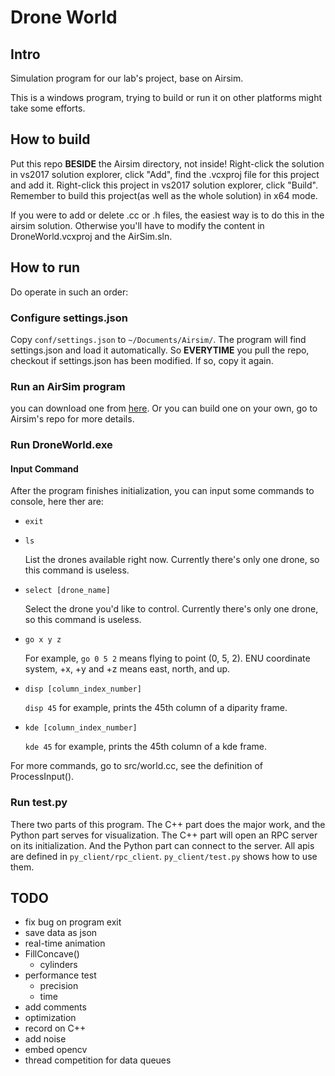 # Drone World

## Intro

Simulation program for our lab's project, base on Airsim.

This is a windows program, trying to build or run it on other platforms might take some efforts.

## How to build

Put this repo **BESIDE** the Airsim directory, not inside! Right-click the solution in vs2017 solution explorer, click "Add", find the .vcxproj file for this project and add it. Right-click this project in vs2017 solution explorer, click "Build". Remember to build this project(as well as the whole solution) in x64 mode.

If you were to add or delete .cc or .h files, the easiest way is to do this in the airsim solution. Otherwise you'll have to modify the content in  DroneWorld.vcxproj and the AirSim.sln.

## How to run

Do operate in such an order:

### Configure settings.json

Copy `conf/settings.json` to `~/Documents/Airsim/`. The program will find settings.json and load it automatically. So **EVERYTIME** you pull the repo, checkout if settings.json has been modified. If so, copy it again.

### Run an AirSim program

you can download one from [here](https://github.com/Microsoft/AirSim/releases). Or you can build one on your own, go to Airsim's repo for more details.

### Run DroneWorld.exe

#### Input Command

After the program finishes initialization, you can input some commands to console, here ther are:

- `exit`
    
- `ls`
    
    List the drones available right now. Currently there's only one drone, so this command is useless.
    
- `select [drone_name]`
    
    Select the drone you'd like to control. Currently there's only one drone, so this command is useless.
    
- `go x y z`
    
    For example, `go 0 5 2` means flying to point (0, 5, 2). ENU coordinate system, +x, +y and +z means east, north, and up.

- `disp [column_index_number]`
        
    `disp 45` for example, prints the 45th column of a diparity frame.

- `kde [column_index_number]`

    `kde 45` for example, prints the 45th column of a kde frame.

For more commands, go to src/world.cc, see the definition of ProcessInput().

### Run test.py

There two parts of this program. The C++ part does the major work, and the Python part serves for visualization. The C++ part will open an RPC server on its initialization. And the Python part can connect to the server. All apis are defined in `py_client/rpc_client`. `py_client/test.py` shows how to use them.


## TODO

- fix bug on program exit
- save data as json
- real-time animation
- FillConcave()
  - cylinders
- performance test
  - precision
  - time
- add comments
- optimization
- record on C++
- add noise
- embed opencv
- thread competition for data queues
